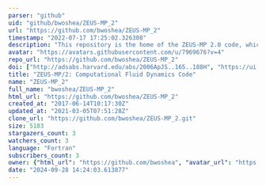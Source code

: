 ```yaml
---
parser: "github"
uid: "github/bwoshea/ZEUS-MP_2"
url: "https://github.com/bwoshea/ZEUS-MP_2"
timestamp: "2022-07-17 17:25:02.326308"
description: "This repository is the home of the ZEUS-MP 2.0 code, which was created by John Hayes and others at the Laboratory for Computational Astrophysics at UIUC and UCSD."
avatar: "https://avatars.githubusercontent.com/u/7969676?v=4"
repo_url: "https://github.com/bwoshea/ZEUS-MP_2"
doi: ["http://adsabs.harvard.edu/abs/2006ApJS..165..188H", "https://ui.adsabs.harvard.edu/abs/2011ascl.soft02028H/abstract"]
title: "ZEUS-MP/2: Computational Fluid Dynamics Code"
name: "ZEUS-MP_2"
full_name: "bwoshea/ZEUS-MP_2"
html_url: "https://github.com/bwoshea/ZEUS-MP_2"
created_at: "2017-06-14T10:17:30Z"
updated_at: "2021-03-05T07:51:28Z"
clone_url: "https://github.com/bwoshea/ZEUS-MP_2.git"
size: 5183
stargazers_count: 3
watchers_count: 3
language: "Fortran"
subscribers_count: 3
owner: {"html_url": "https://github.com/bwoshea", "avatar_url": "https://avatars.githubusercontent.com/u/7969676?v=4", "login": "bwoshea", "type": "User"}
date: "2024-09-28 14:24:03.613877"
---
```


